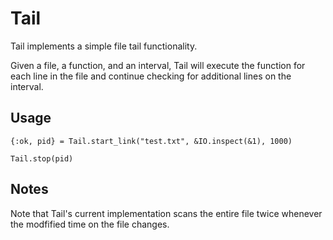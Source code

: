 Tail
====

Tail implements a simple file tail functionality.

Given a file, a function, and an interval, Tail will execute the function for each line in the file
and continue checking for additional lines on the interval.

## Usage

    {:ok, pid} = Tail.start_link("test.txt", &IO.inspect(&1), 1000)

    Tail.stop(pid)

## Notes
Note that Tail's current implementation scans the entire file twice whenever the modfified time on the file changes.